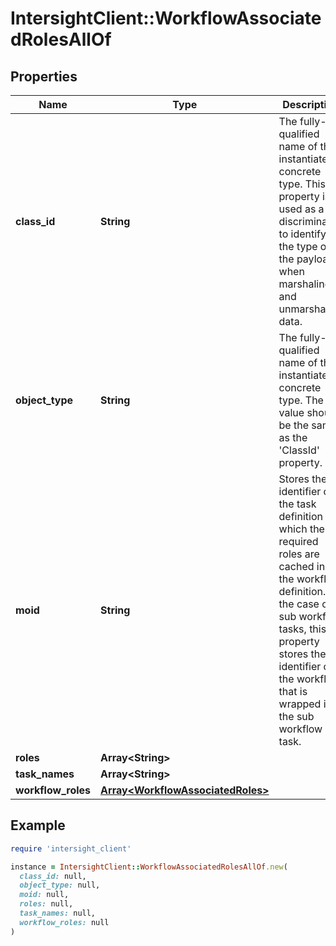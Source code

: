 # IntersightClient::WorkflowAssociatedRolesAllOf

## Properties

| Name | Type | Description | Notes |
| ---- | ---- | ----------- | ----- |
| **class_id** | **String** | The fully-qualified name of the instantiated, concrete type. This property is used as a discriminator to identify the type of the payload when marshaling and unmarshaling data. | [default to &#39;workflow.AssociatedRoles&#39;] |
| **object_type** | **String** | The fully-qualified name of the instantiated, concrete type. The value should be the same as the &#39;ClassId&#39; property. | [default to &#39;workflow.AssociatedRoles&#39;] |
| **moid** | **String** | Stores the identifier of the task definition for which the required roles are cached in the workflow definition. In the case of sub workflow tasks, this property stores the identifier of the workflow that is wrapped in the sub workflow task. | [optional][readonly] |
| **roles** | **Array&lt;String&gt;** |  | [optional] |
| **task_names** | **Array&lt;String&gt;** |  | [optional] |
| **workflow_roles** | [**Array&lt;WorkflowAssociatedRoles&gt;**](WorkflowAssociatedRoles.md) |  | [optional] |

## Example

```ruby
require 'intersight_client'

instance = IntersightClient::WorkflowAssociatedRolesAllOf.new(
  class_id: null,
  object_type: null,
  moid: null,
  roles: null,
  task_names: null,
  workflow_roles: null
)
```

